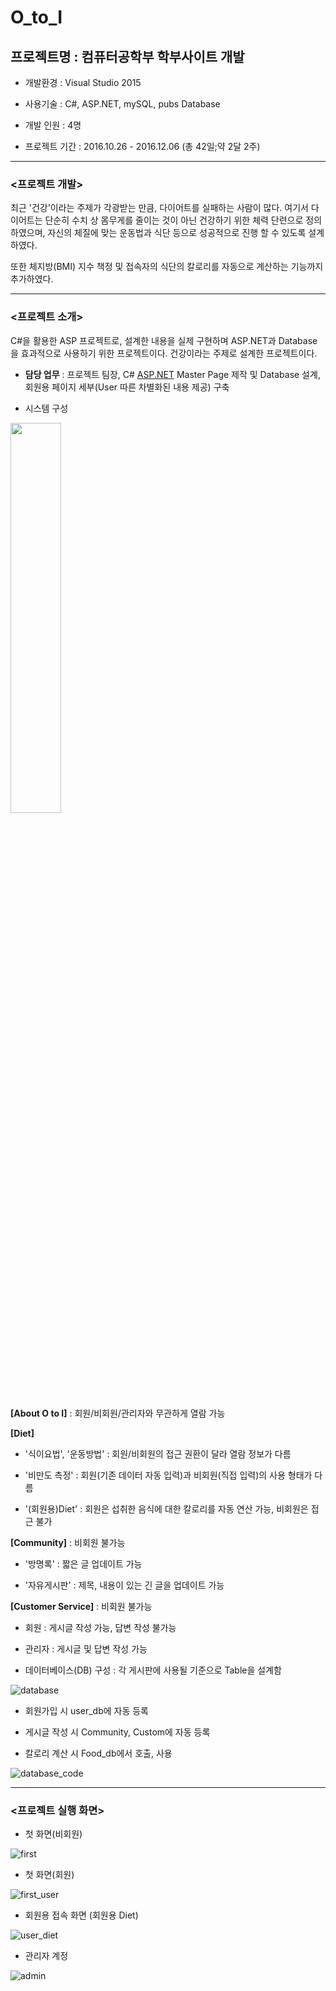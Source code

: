 # O_to_I
## 프로젝트명 : 컴퓨터공학부 학부사이트 개발

- 개발환경 : Visual Studio 2015
- 사용기술 : C#, ASP.NET, mySQL, pubs Database

- 개발 인원 : 4명
- 프로젝트 기간 :  2016.10.26 - 2016.12.06 (총 42일;약 2달 2주)

---

### <프로젝트 개발>

최근 '건강'이라는 주제가 각광받는 만큼, 다이어트를 실패하는 사람이 많다. 여기서 다이어트는 단순히 수치 상 몸무게를 줄이는 것이 아닌 건강하기 위한 체력 단련으로 정의하였으며, 자신의 체질에 맞는 운동법과 식단 등으로 성공적으로 진행 할 수 있도록 설계하였다.

또한 체지방(BMI) 지수 책정 및 접속자의 식단의 칼로리를 자동으로 계산하는 기능까지 추가하였다. 

---

### <프로젝트 소개>

C#을 활용한 ASP 프로젝트로, 설계한 내용을 실제 구현하며 ASP.NET과 Database을 효과적으로 사용하기 위한 프로젝트이다. 건강이라는 주제로 설계한 프로젝트이다.

- **담당 업무** : 프로젝트 팀장, C# [ASP.NET](http://asp.NET) Master Page 제작 및 Database 설계, 회원용 페이지 세부(User 따른 차별화된 내용 제공) 구축

- 시스템 구성

<img src = "https://user-images.githubusercontent.com/45550607/83281560-3a097c80-a213-11ea-9a9e-477c6ff38efd.png" width="40%">

**[About O to I]** : 회원/비회원/관리자와 무관하게 열람 가능

**[Diet]**

- '식이요법', '운동방법' : 회원/비회원의 접근 권환이 달라 열람 정보가 다름

- '비만도 측정' : 회원(기존 데이터 자동 입력)과 비회원(직접 입력)의 사용 형태가 다름

- '(회원용)Diet' : 회원은 섭취한 음식에 대한 칼로리를 자동 연산 가능, 비회원은 접근 불가

**[Community]** : 비회원 불가능

- '방명록' : 짧은 글 업데이트 가능

- '자유게시판' : 제목, 내용이 있는 긴 글을 업데이트 가능

**[Customer Service]** : 비회원 불가능

- 회원 : 게시글 작성 가능, 답변 작성 불가능

- 관리자 : 게시글 및 답변 작성 가능

- 데이터베이스(DB) 구성 : 각 게시판에 사용될 기준으로 Table을 설계함

![database](https://user-images.githubusercontent.com/45550607/83281551-383fb900-a213-11ea-884d-ce49a098a572.png)

- 회원가입 시 user_db에 자동 등록

- 게시글 작성 시 Community, Custom에 자동 등록

- 칼로리 계산 시 Food_db에서 호출, 사용

![database_code](https://user-images.githubusercontent.com/45550607/83281552-383fb900-a213-11ea-8c49-b459fce0392f.png)

---

### <프로젝트 실행 화면>

- 첫 화면(비회원)

![first](https://user-images.githubusercontent.com/45550607/83281556-3970e600-a213-11ea-8044-1093c047994d.png)

- 첫 화면(회원)

![first_user](https://user-images.githubusercontent.com/45550607/83281559-3970e600-a213-11ea-96b3-2fb804b8c475.png)

- 회원용 접속 화면 (회원용 Diet)

![user_diet](https://user-images.githubusercontent.com/45550607/83281564-3aa21300-a213-11ea-840c-d9b7a64034c8.png)

- 관리자 계정

![admin](https://user-images.githubusercontent.com/45550607/83281547-370e8c00-a213-11ea-9fe4-c7c4406c69e3.png)
